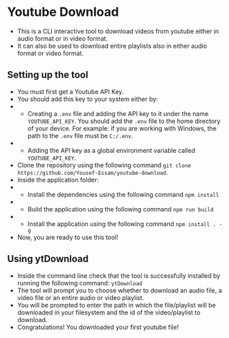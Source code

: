 # Youtube Download
- This is a CLI interactive tool to download videos from youtube either in audio format or in video format.
- It can also be used to download entire playlists also in either audio format or video format.

## Setting up the tool
- You must first get a Youtube API Key.
- You should add this key to your system either by:
- - Creating a `.env` file and adding the API key to it under the name `YOUTUBE_API_KEY`. You should add the `.env` file to the home directory of your device. For example: if you are working with Windows, the path to the `.env` file must be `C:/.env`.
- - Adding the API key as a global environment variable called `YOUTUBE_API_KEY`.
- Clone the repository using the following command `git clone https://github.com/Yousef-Essam/youtube-download`.
- Inside the application folder:
- - Install the dependencies using the following command `npm install`
- - Build the application using the following command `npm run build`
- - Install the application using the following command `npm install . -g`
- Now, you are ready to use this tool!

## Using ytDownload
- Inside the command line check that the tool is successfully installed by running the following command: `ytDownload`
- The tool will prompt you to choose whether to download an audio file, a video file or an entire audio or video playlist.
- You will be prompted to enter the path in which the file/playlist will be downloaded in your filesystem and the id of the video/playlist to download.
- Congratulations! You downloaded your first youtube file!